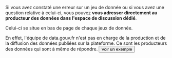 Si vous avez constaté une erreur sur un jeu de donnée ou si vous avez une question relative à celui-ci, vous pouvez **vous adresser directement au producteur des données dans l'espace de discussion dédié**.

Celui-ci se situe en bas de page de chaque jeux de donnée.

En effet, l'équipe de data.gouv.fr n'est pas en charge de la production et de la diffusion des données publiées sur la plateforme. Ce sont les producteurs des données qui sont à même de répondre.
<button href="https://www.data.gouv.fr/fr/datasets/fichier-des-personnes-decedees/#discussion-604e44bcf9fac775bbc0aeca">Voir un exemple</button>
